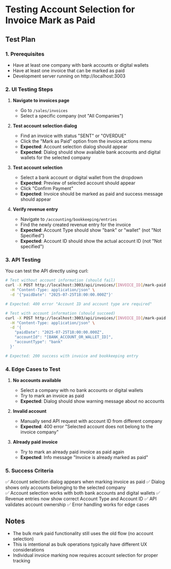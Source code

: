 # Testing Account Selection for Invoice Mark as Paid

## Test Plan

### 1. Prerequisites
- Have at least one company with bank accounts or digital wallets
- Have at least one invoice that can be marked as paid
- Development server running on http://localhost:3003

### 2. UI Testing Steps

1. **Navigate to invoices page**
   - Go to `/sales/invoices`
   - Select a specific company (not "All Companies")

2. **Test account selection dialog**
   - Find an invoice with status "SENT" or "OVERDUE"
   - Click the "Mark as Paid" option from the invoice actions menu
   - **Expected**: Account selection dialog should appear
   - **Expected**: Dialog should show available bank accounts and digital wallets for the selected company

3. **Test account selection**
   - Select a bank account or digital wallet from the dropdown
   - **Expected**: Preview of selected account should appear
   - Click "Confirm Payment"
   - **Expected**: Invoice should be marked as paid and success message should appear

4. **Verify revenue entry**
   - Navigate to `/accounting/bookkeeping/entries`
   - Find the newly created revenue entry for the invoice
   - **Expected**: Account Type should show "bank" or "wallet" (not "Not Specified")
   - **Expected**: Account ID should show the actual account ID (not "Not specified")

### 3. API Testing

You can test the API directly using curl:

```bash
# Test without account information (should fail)
curl -X POST http://localhost:3003/api/invoices/[INVOICE_ID]/mark-paid \
  -H "Content-Type: application/json" \
  -d '{"paidDate": "2025-07-25T18:00:00.000Z"}'

# Expected: 400 error "Account ID and account type are required"

# Test with account information (should succeed)
curl -X POST http://localhost:3003/api/invoices/[INVOICE_ID]/mark-paid \
  -H "Content-Type: application/json" \
  -d '{
    "paidDate": "2025-07-25T18:00:00.000Z",
    "accountId": "[BANK_ACCOUNT_OR_WALLET_ID]",
    "accountType": "bank"
  }'

# Expected: 200 success with invoice and bookkeeping entry
```

### 4. Edge Cases to Test

1. **No accounts available**
   - Select a company with no bank accounts or digital wallets
   - Try to mark an invoice as paid
   - **Expected**: Dialog should show warning message about no accounts

2. **Invalid account**
   - Manually send API request with account ID from different company
   - **Expected**: 400 error "Selected account does not belong to the invoice company"

3. **Already paid invoice**
   - Try to mark an already paid invoice as paid again
   - **Expected**: Info message "Invoice is already marked as paid"

### 5. Success Criteria

✅ Account selection dialog appears when marking invoice as paid
✅ Dialog shows only accounts belonging to the selected company  
✅ Account selection works with both bank accounts and digital wallets
✅ Revenue entries now show correct Account Type and Account ID
✅ API validates account ownership
✅ Error handling works for edge cases

## Notes

- The bulk mark paid functionality still uses the old flow (no account selection)
- This is intentional as bulk operations typically have different UX considerations
- Individual invoice marking now requires account selection for proper tracking